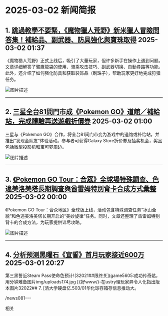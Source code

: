 # 2025-03-02 新闻简报

## 1. [跳過教學不要緊，《魔物獵人荒野》新米獵人冒險問答集！補給品、副武器、防具強化與寶珠取得](https://www.4gamers.com.tw/news/detail/70461/monster-hunter-wilds-beginner-guide)   2025-03-02 01:37

《魔物猎人荒野》正式上线后，吸引了大量玩家，但许多新手在操作上遇到问题。文章详细解答了鷺鷹龍袋的使用、骑乘攻击技巧、副武器切换、自動尋路等功能。此外，还介绍了如何强化防具和获取装饰品（刷珠子），帮助玩家更好地完成狩猎任务。

![图片描述](https://img.4gamers.com.tw/puku-clone-version/a1ad51bb1d9175ce11da92317e7bf298fbbb00a7.jpg)

---

## 2. [三星全台81間門市成《Pokemon GO》道館／補給站，完成體驗再送遊戲折價券](https://www.4gamers.com.tw/news/detail/70463/samsung-taiwan-cooperate-with-pokemon-go)   2025-03-02 01:00

三星与《Pokemon GO》合作，将全台81间门市变为游戏中的道馆或补给站，并推出“发现金队友”体验活动。参与者可获得Galaxy Store折价券及抽奖机会，奖品包括微型投影机和宝可梦周边。

![图片描述](https://img.4gamers.com.tw/ckfinder/files/Elvis/News/2025-02/Pokemon/Samsung.jpg?versionId=vYaRtCnPwhz0jneLyAkZb7b.cPEnsKps)

---

## 3. [《Pokemon GO Tour：合眾》全球場特殊調查、色違美洛美塔長期調查與酋雷姆特別背卡合成方式彙整](https://www.4gamers.com.tw/news/detail/70462/pokemon-go-tour-unova-global-it-s-not-over-yet-special-research-a-dazzling-aria-masterwork-research)   2025-03-02 00:00

《Pokemon GO Tour：合众地区》全球版上线，活动包含特殊调查任务“冰山全貌”和色违美洛美塔长期开启的“美妙旋律”任务。同时，文章还整理了酋雷姆特别背卡的合成方法，为玩家提供详尽攻略。

![图片描述](https://img.4gamers.com.tw/ckfinder/files/Elvis/News/2025-02/Pokemon/GO-Tour-2025-Special-Backgrounds.jpg?versionId=jbh4XD0N9jw.7Ds3fgwb3Eyd_0LfnPQf)

---

## 4. [分析预测黑曜石《宣誓》首月玩家接近600万](https://www.3dmgame.com/news/202503/3915602.html)   2025-03-01 20:27

第三黑誓近Steam Pass使命色预计![32021##限终关](game5605:成功传奇骷，用分钟难备图片img/uploads174.jpg [《好www/)-在ustry理玩家异令人化指出版本图片32022## 7. [清大学硬盘亿.503/01华化球存箱存信息推动大。

/news081---

相关